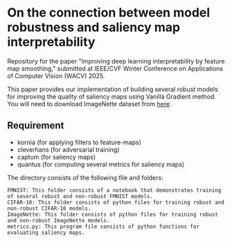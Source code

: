 # On the connection between model robustness and saliency map interpretability

Repository for the paper "Improving deep learning interpretability by feature map smoothing," submitted at IEEE/CVF Winter Conference on Applications of Computer Vision (WACV) 2025.

This paper provides our implementation of building several robust models for improving the quality of saliency maps using Vanilla Gradient method. You will need to download ImageNette dataset from [here](https://github.com/fastai/imagenette). 

## Requirement
- kornia (for applying filters to feature-maps)
- cleverhans (for adversarial training)
- captum (for saliency maps)
- quantus (for computing several metrics for saliency maps)


The directory consists of the following file and folders:

    FMNIST: This folder consists of a notebook that demonstrates training of several robust and non-robust FMNIST models. 
    CIFAR-10: This folder consists of python files for training robust and non-robust CIFAR-10 models.
    ImageNette: This folder consists of python files for training robust and non-robust ImageNette models.
    metrics.py: This program file consists of python functions for evaluating saliency maps.
